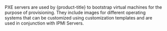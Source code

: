 PXE servers are used by {product-title} to bootstrap virtual machines
for the purpose of provisioning. They include images for different
operating systems that can be customized using customization templates
and are used in conjunction with IPMI Servers.

